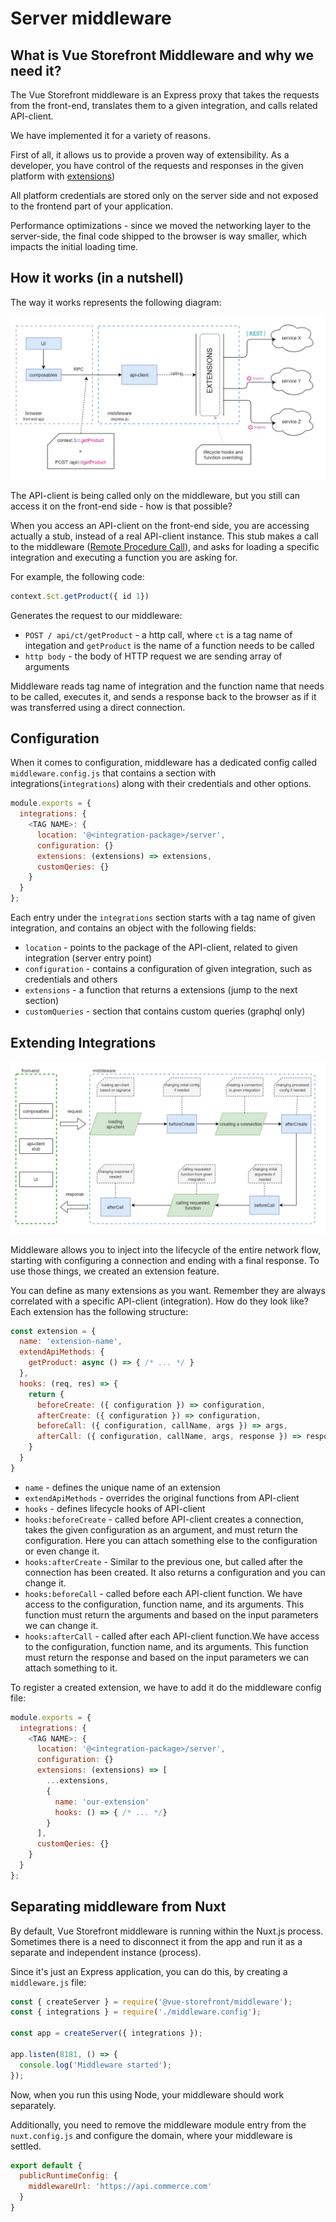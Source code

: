 # Server middleware

## What is Vue Storefront Middleware and why we need it?

The Vue Storefront middleware is an Express proxy that takes the requests from the front-end, translates them to a given integration, and calls related API-client.

We have implemented it for a variety of reasons.

First of all, it allows us to provide a proven way of extensibility. As a developer, you have control of the requests and responses in the given platform with [extensions](/advanced/server-middleware.html#extending-middleware))

All platform credentials are stored only on the server side and not exposed to the frontend part of your application.

Performance optimizations - since we moved the networking layer to the server-side, the final code shipped to the browser is way smaller, which impacts the initial loading time. 

## How it works (in a nutshell)

The way it works represents the following diagram:

<center>
  <img src="../images/middleware-diagram.jpg" alt="API Middleware Diagram" />
</center>

The API-client is being called only on the middleware, but you still can access it on the front-end side - how is that possible?

When you access an API-client on the front-end side, you are accessing actually a stub, instead of a real API-client instance. This stub makes a call to the middleware ([Remote Procedure Call](https://en.wikipedia.org/wiki/Remote_procedure_call)), and asks for loading a specific integration and executing a function you are asking for.

For example, the following code:
```js
context.$ct.getProduct({ id 1})
```

Generates the request to our middleware:
- `POST / api/ct/getProduct` - a http call, where `ct` is a tag name of integation and `getProduct` is the name of a function needs to be called
- `http body` - the body of HTTP request we are sending array of arguments

Middleware reads tag name of integration and the function name that needs to be called, executes it, and sends a response back to the browser as if it was transferred using a direct connection.

## Configuration

When it comes to configuration, middleware has a dedicated config called `middleware.config.js` that contains a section with integrations(`integrations`) along with their credentials and other options.

```js
module.exports = {
  integrations: {
    <TAG NAME>: {
      location: '@<integration-package>/server',
      configuration: {}
      extensions: (extensions) => extensions,
      customQeries: {}
    }
  }
};
```

Each entry under the `integrations` section starts with a tag name of given integration, and contains an object with the following fields:

- `location` - points to the package of the API-client, related to given integration (server entry point)
- `configuration` - contains a configuration of given integration, such as credentials and others
- `extensions` - a function that returns a extensions (jump to the next section)
- `customQueries` - section that contains custom queries (graphql only)

## Extending Integrations

<center>
  <img src="../images/middleware-extensions.jpg" alt="Middleware Extensions" />
</center>

Middleware allows you to inject into the lifecycle of the entire network flow, starting with configuring a connection and ending with a final response. To use those things, we created an extension feature.

You can define as many extensions as you want. Remember they are always correlated with a specific API-client (integration). How do they look like? Each extension has the following structure:

```js
const extension = {
  name: 'extension-name',
  extendApiMethods: {
    getProduct: async () => { /* ... */ }
  },
  hooks: (req, res) => {
    return {
      beforeCreate: ({ configuration }) => configuration,
      afterCreate: ({ configuration }) => configuration,
      beforeCall: ({ configuration, callName, args }) => args,
      afterCall: ({ configuration, callName, args, response }) => response
    }
  }
}
```

- `name` - defines the unique name of an extension
- `extendApiMethods` - overrides the original functions from API-client
- `hooks` - defines lifecycle hooks of API-client
- `hooks:beforeCreate` - called before API-client creates a connection, takes the given configuration as an argument, and must return the configuration. Here you can attach something else to the configuration or even change it.
- `hooks:afterCreate` - Similar to the previous one, but called after the connection has been created. It also returns a configuration and you can change it.
- `hooks:beforeCall` - called before each API-client function. We have access to the configuration, function name, and its arguments. This function must return the arguments and based on the input parameters we can change it.
- `hooks:afterCall` - called after each API-client function.We have access to the configuration, function name, and its arguments. This function must return the response and based on the input parameters we can attach something to it.


To register a created extension, we have to add it do the middleware config file:

```js
module.exports = {
  integrations: {
    <TAG NAME>: {
      location: '@<integration-package>/server',
      configuration: {}
      extensions: (extensions) => [
        ...extensions,
        {
          name: 'our-extension'
          hooks: () => { /* ... */}
        }
      ],
      customQeries: {}
    }
  }
};
```

## Separating middleware from Nuxt

By default, Vue Storefront middleware is running within the Nuxt.js process. Sometimes there is a need to disconnect it from the app and run it as a separate and independent instance (process).

Since it's just an Express application, you can do this, by creating a `middleware.js` file:

```js
const { createServer } = require('@vue-storefront/middleware');
const { integrations } = require('./middleware.config');

const app = createServer({ integrations });

app.listen(8181, () => {
  console.log('Middleware started');
});
```

Now, when you run this using Node, your middleware should work separately.

Additionally, you need to remove the middleware module entry from the `nuxt.config.js` and configure the domain, where your middleware is settled.

```js
export default {
  publicRuntimeConfig: {
    middlewareUrl: 'https://api.commerce.com'
  }
}
```
